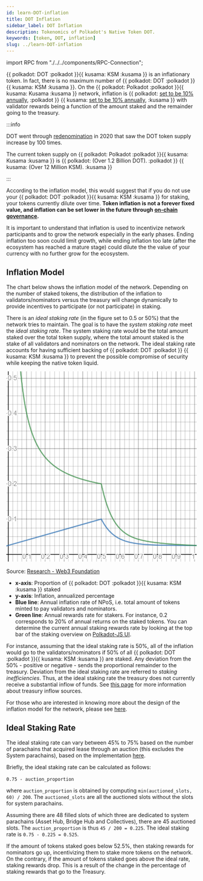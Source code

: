 ```yaml
---
id: learn-DOT-inflation
title: DOT Inflation
sidebar_label: DOT Inflation
description: Tokenomics of Polkadot's Native Token DOT.
keywords: [token, DOT, inflation]
slug: ../learn-DOT-inflation
---
```


import RPC from "./../../components/RPC-Connection";

{{ polkadot: DOT :polkadot }}{{ kusama: KSM :kusama }} is an inflationary token. In fact, there is
no maximum number of {{ polkadot: DOT :polkadot }}{{ kusama: KSM :kusama }}. On the
{{ polkadot: Polkadot :polkadot }}{{ kusama: Kusama :kusama }} network, inflation is
{{ polkadot: [set to be 10% annually](https://github.com/paritytech/polkadot/blob/756ccc35e93d1a78e3c71a0e67ae4da5f1d09f69/runtime/polkadot/src/lib.rs#L576), :polkadot }}
{{ kusama: [set to be 10% annually](https://github.com/paritytech/polkadot/blob/756ccc35e93d1a78e3c71a0e67ae4da5f1d09f69/runtime/kusama/src/lib.rs#L535), :kusama }}
with validator rewards being a function of the amount staked and the remainder going to the
treasury.

:::info

DOT went through [redenomination](./learn-redenomination.md) in 2020 that saw the DOT token supply
increase by 100 times.

The current token supply on {{ polkadot: Polkadot :polkadot }}{{ kusama: Kusama :kusama }} is
{{ polkadot: <RPC network="polkadot" path="query.balances.totalIssuance" defaultValue={12230666300429914781} filter="humanReadable"/> (Over 1.2 Billion DOT). :polkadot }}
{{ kusama: <RPC network="kusama" path="query.balances.totalIssuance" defaultValue={12619256191792480093} filter="humanReadable"/> (Over 12 Million KSM). :kusama }}

:::

According to the inflation model, this would suggest that if you do not use your
{{ polkadot: DOT :polkadot }}{{ kusama: KSM :kusama }} for staking, your tokens currently dilute
over time. **Token inflation is not a forever fixed value, and inflation can be set lower in the
future through [on-chain governance](./learn-polkadot-opengov.md).**

It is important to understand that inflation is used to incentivize network participants and to grow
the network especially in the early phases. Ending inflation too soon could limit growth, while
ending inflation too late (after the ecosystem has reached a mature stage) could dilute the the
value of your currency with no further grow for the ecosystem.

## Inflation Model

The chart below shows the inflation model of the network. Depending on the number of staked tokens,
the distribution of the inflation to validators/nominators versus the treasury will change
dynamically to provide incentives to participate (or not participate) in staking.

There is an _ideal staking rate_ (in the figure set to 0.5 or 50%) that the network tries to
maintain. The goal is to have the _system staking rate_ meet the _ideal staking rate_. The system
staking rate would be the total amount staked over the total token supply, where the total amount
staked is the stake of all validators and nominators on the network. The ideal staking rate accounts
for having sufficient backing of {{ polkadot: DOT :polkadot }} {{ kusama: KSM :kusama }} to prevent
the possible compromise of security while keeping the native token liquid.

![staking](../assets/NPoS/staking-rate-with-parachains.png)

<p style={{textAlign:"center"}}>Source: <a href="https://w3f-research.readthedocs.io/en/latest/polkadot/overview/2-token-economics.html">Research - Web3 Foundation</a></p>

- **x-axis**: Proportion of {{ polkadot: DOT :polkadot }}{{ kusama: KSM :kusama }} staked
- **y-axis**: Inflation, annualized percentage
- **Blue line**: Annual inflation rate of NPoS, i.e. total amount of tokens minted to pay validators
  and nominators.
- **Green line**: Annual rewards rate for stakers. For instance, 0.2 corresponds to 20% of annual
  returns on the staked tokens. You can determine the current annual staking rewards rate by looking
  at the top bar of the staking overview on
  [Polkadot-JS UI](https://polkadot.js.org/apps/#/staking).

For instance, assuming that the ideal staking rate is 50%, all of the inflation would go to the
validators/nominators if 50% of all {{ polkadot: DOT :polkadot }}{{ kusama: KSM :kusama }} are
staked. Any deviation from the 50% - positive or negative - sends the proportional remainder to the
treasury. Deviation from the ideal staking rate are referred to _staking inefficiencies_. Thus, at
the ideal staking rate the treasury does not currently receive a substantial inflow of funds. See
[this page](./learn-polkadot-opengov-treasury.md) for more information about treasury inflow
sources.

For those who are interested in knowing more about the design of the inflation model for the
network, please see [here](https://research.web3.foundation/Polkadot/overview/token-economics).

## Ideal Staking Rate

The ideal staking rate can vary between 45% to 75% based on the number of parachains that acquired
lease through an auction (this excludes the System parachains), based on the implementation
[here](https://github.com/paritytech/polkadot-sdk/blob/cd901764a52edc04a6d22bea3a526def593ab2a7/polkadot/runtime/common/src/impls.rs#L80).

Briefly, the ideal staking rate can be calculated as follows:

`0.75 - auction_proportion`

where `auction_proportion` is obtained by computing `min(auctioned_slots, 60) / 200`. The
`auctioned_slots` are all the auctioned slots without the slots for system parachains.

Assuming there are 48 filled slots of which three are dedicated to system parachains (Asset Hub,
Bridge Hub and Collectives), there are 45 auctioned slots. The `auction_proportion` is thus
`45 / 200 = 0.225`. The ideal staking rate is `0.75 - 0.225 = 0.525`.

If the amount of tokens staked goes below 52.5%, then staking rewards for nominators go up,
incentivizing them to stake more tokens on the network. On the contrary, if the amount of tokens
staked goes above the ideal rate, staking rewards drop. This is a result of the change in the
percentage of staking rewards that go to the Treasury.
